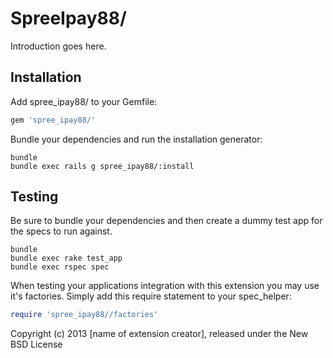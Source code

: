 SpreeIpay88/
============

Introduction goes here.

Installation
------------

Add spree_ipay88/ to your Gemfile:

```ruby
gem 'spree_ipay88/'
```

Bundle your dependencies and run the installation generator:

```shell
bundle
bundle exec rails g spree_ipay88/:install
```

Testing
-------

Be sure to bundle your dependencies and then create a dummy test app for the specs to run against.

```shell
bundle
bundle exec rake test_app
bundle exec rspec spec
```

When testing your applications integration with this extension you may use it's factories.
Simply add this require statement to your spec_helper:

```ruby
require 'spree_ipay88//factories'
```

Copyright (c) 2013 [name of extension creator], released under the New BSD License
